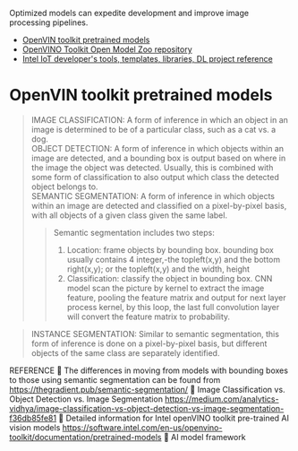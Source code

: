 Optimized models can expedite development and improve image processing pipelines.  
* [OpenVIN toolkit pretrained models](https://software.intel.com/en-us/openvino-toolkit/documentation/pretrained-models)    
* [OpenVINO Toolkit Open Model Zoo repository](https://github.com/opencv/open_model_zoo)  
* [Intel IoT developer's tools, templates, libraries, DL project reference](https://devmesh.intel.com/topics/31)  

# OpenVIN toolkit pretrained models
> IMAGE CLASSIFICATION: A form of inference in which an object in an image is determined to be of a particular class, such as a cat vs. a dog.  
> OBJECT DETECTION: A form of inference in which objects within an image are detected, and a bounding box is output based on where in the image the object was detected. Usually, this is combined with some form of classification to also output which class the detected object belongs to.  
> SEMANTIC SEGMENTATION: A form of inference in which objects within an image are detected and classified on a pixel-by-pixel basis, with all objects of a given class given the same label.  
>> Semantic segmentation includes two steps:  
>> 1)	Location: frame objects by bounding box. bounding box usually contains 4 integer,-the topleft(x,y) and the bottom right(x,y); or the topleft(x,y) and the width, height  
>> 2)	Classification: classify the object in bounding box. CNN model scan the picture by kernel to extract the image feature, pooling the feature matrix and output for next layer process kernel, by this loop, the last full convolution layer will convert the feature matrix to probability.  

> INSTANCE SEGMENTATION: Similar to semantic segmentation, this form of inference is done on a pixel-by-pixel basis, but different objects of the same class are separately identified.  

REFERENCE
	The differences in moving from models with bounding boxes to those using semantic segmentation can be found from 
https://thegradient.pub/semantic-segmentation/
	Image Classification vs. Object Detection vs. Image Segmentation 
https://medium.com/analytics-vidhya/image-classification-vs-object-detection-vs-image-segmentation-f36db85fe81
	Detailed information for Intel openVINO toolkit pre-trained AI vision models 
https://software.intel.com/en-us/openvino-toolkit/documentation/pretrained-models
	AI model framework
